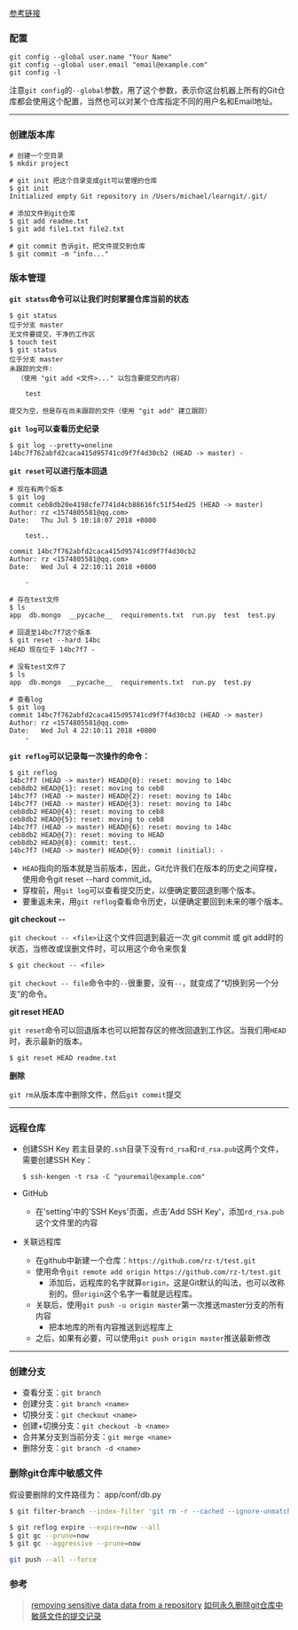 [参考链接](https://www.liaoxuefeng.com/wiki/0013739516305929606dd18361248578c67b8067c8c017b000 "参考链接")

### 配置

```
git config --global user.name "Your Name"
git config --global user.email "email@example.com"
git config -l
```
注意`git config`的`--global`参数，用了这个参数，表示你这台机器上所有的Git仓库都会使用这个配置，当然也可以对某个仓库指定不同的用户名和Email地址。

---
### 创建版本库

```shell
# 创建一个空目录
$ mkdir project

# git init 把这个目录变成git可以管理的仓库
$ git init
Initialized empty Git repository in /Users/michael/learngit/.git/

# 添加文件到git仓库
$ git add readme.txt
$ git add file1.txt file2.txt

# git commit 告诉git，把文件提交到仓库
$ git commit -m "info..."
```

### 版本管理

**`git status`命令可以让我们时刻掌握仓库当前的状态**

```
$ git status 
位于分支 master
无文件要提交，干净的工作区
$ touch test
$ git status 
位于分支 master
未跟踪的文件:
  （使用 "git add <文件>..." 以包含要提交的内容）

	test

提交为空，但是存在尚未跟踪的文件（使用 "git add" 建立跟踪）
```

**`git log`可以查看历史纪录**

```
$ git log --pretty=oneline
14bc7f762abfd2caca415d95741cd9f7f4d30cb2 (HEAD -> master) -
```

**`git reset`可以进行版本回退**

```
# 现在有两个版本
$ git log
commit ceb8db20e4198cfe7741d4cb88616fc51f54ed25 (HEAD -> master)
Author: rz <1574805581@qq.com>
Date:   Thu Jul 5 10:18:07 2018 +0800

    test..

commit 14bc7f762abfd2caca415d95741cd9f7f4d30cb2
Author: rz <1574805581@qq.com>
Date:   Wed Jul 4 22:10:11 2018 +0800

    -

# 存在test文件
$ ls
app  db.mongo  __pycache__  requirements.txt  run.py  test  test.py

# 回退至14bc7f7这个版本
$ git reset --hard 14bc
HEAD 现在位于 14bc7f7 -

# 没有test文件了
$ ls
app  db.mongo  __pycache__  requirements.txt  run.py  test.py

# 查看log
$ git log 
commit 14bc7f762abfd2caca415d95741cd9f7f4d30cb2 (HEAD -> master)
Author: rz <1574805581@qq.com>
Date:   Wed Jul 4 22:10:11 2018 +0800
    -
```

**`git reflog`可以记录每一次操作的命令：**

```
$ git reflog
14bc7f7 (HEAD -> master) HEAD@{0}: reset: moving to 14bc
ceb8db2 HEAD@{1}: reset: moving to ceb8
14bc7f7 (HEAD -> master) HEAD@{2}: reset: moving to 14bc
14bc7f7 (HEAD -> master) HEAD@{3}: reset: moving to 14bc
ceb8db2 HEAD@{4}: reset: moving to ceb8
ceb8db2 HEAD@{5}: reset: moving to ceb8
14bc7f7 (HEAD -> master) HEAD@{6}: reset: moving to 14bc
ceb8db2 HEAD@{7}: reset: moving to HEAD
ceb8db2 HEAD@{8}: commit: test..
14bc7f7 (HEAD -> master) HEAD@{9}: commit (initial): -
```

- `HEAD`指向的版本就是当前版本，因此，Git允许我们在版本的历史之间穿梭，使用命令git reset --hard commit_id。
- 穿梭前，用`git log`可以查看提交历史，以便确定要回退到哪个版本。
- 要重返未来，用`git reflog`查看命令历史，以便确定要回到未来的哪个版本。

**git checkout -- <file>**

`git checkout -- <file>`让这个文件回退到最近一次 git commit 或 git add时的状态，当修改或误删文件时，可以用这个命令来恢复
```
$ git checkout -- <file>
```
`git checkout -- file`命令中的`--`很重要，没有`--`，就变成了“切换到另一个分支”的命令。

**git reset HEAD <file>**

`git reset`命令可以回退版本也可以把暂存区的修改回退到工作区。当我们用`HEAD`时，表示最新的版本。
```
$ git reset HEAD readme.txt
```

**删除**

`git rm`从版本库中删除文件，然后`git commit`提交

---
### 远程仓库

- 创建SSH Key
	若主目录的`.ssh`目录下没有`rd_rsa`和`rd_rsa.pub`这两个文件，需要创建SSH Key：
	```
	$ ssh-kengen -t rsa -C "youremail@example.com"
	```

- GitHub
	- 在'setting'中的'SSH Keys'页面，点击'Add SSH Key'，添加`rd_rsa.pub`这个文件里的内容

- 关联远程库
	- 在github中新建一个仓库：`https://github.com/rz-t/test.git`
	- 使用命令`git remote add origin https://github.com/rz-t/test.git`
		- 添加后，远程库的名字就算`origin`，这是Git默认的叫法，也可以改称别的。但`origin`这个名字一看就是远程库。
	- 关联后，使用`git push -u origin master`第一次推送master分支的所有内容
		- 把本地库的所有内容推送到远程库上
	- 之后，如果有必要，可以使用`git push origin master`推送最新修改

---
### 创建分支

- 查看分支：`git branch`
- 创建分支：`git branch <name>`
- 切换分支：`git checkout <name>`
- 创建+切换分支：`git checkout -b <name>`
- 合并某分支到当前分支：`git merge <name>`
- 删除分支：`git branch -d <name>`

### 删除git仓库中敏感文件

假设要删除的文件路径为： app/conf/db.py

```bash
$ git filter-branch --index-filter 'git rm -r --cached --ignore-unmatch app/conf/db.py' HEAD

$ git reflog expire --expire=now --all
$ git gc --prune=now
$ git gc --aggressive --prune=now

git push --all --force
```

### 参考

> [removing sensitive data data from a repository](https://help.github.com/articles/removing-sensitive-data-from-a-repository/)
> [
如何永久删除git仓库中敏感文件的提交记录](https://blog.csdn.net/xiangtaoxiangtao/article/details/50864828)
> 





